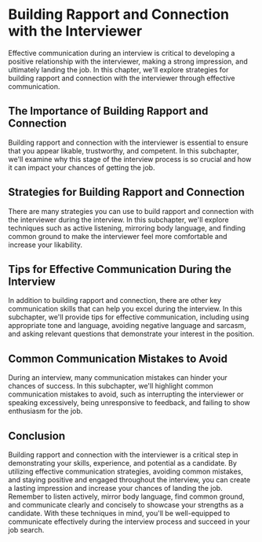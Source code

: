 Building Rapport and Connection with the Interviewer
===============================================================================================================

Effective communication during an interview is critical to developing a positive relationship with the interviewer, making a strong impression, and ultimately landing the job. In this chapter, we'll explore strategies for building rapport and connection with the interviewer through effective communication.

The Importance of Building Rapport and Connection
-------------------------------------------------

Building rapport and connection with the interviewer is essential to ensure that you appear likable, trustworthy, and competent. In this subchapter, we'll examine why this stage of the interview process is so crucial and how it can impact your chances of getting the job.

Strategies for Building Rapport and Connection
----------------------------------------------

There are many strategies you can use to build rapport and connection with the interviewer during the interview. In this subchapter, we'll explore techniques such as active listening, mirroring body language, and finding common ground to make the interviewer feel more comfortable and increase your likability.

Tips for Effective Communication During the Interview
-----------------------------------------------------

In addition to building rapport and connection, there are other key communication skills that can help you excel during the interview. In this subchapter, we'll provide tips for effective communication, including using appropriate tone and language, avoiding negative language and sarcasm, and asking relevant questions that demonstrate your interest in the position.

Common Communication Mistakes to Avoid
--------------------------------------

During an interview, many communication mistakes can hinder your chances of success. In this subchapter, we'll highlight common communication mistakes to avoid, such as interrupting the interviewer or speaking excessively, being unresponsive to feedback, and failing to show enthusiasm for the job.

Conclusion
----------

Building rapport and connection with the interviewer is a critical step in demonstrating your skills, experience, and potential as a candidate. By utilizing effective communication strategies, avoiding common mistakes, and staying positive and engaged throughout the interview, you can create a lasting impression and increase your chances of landing the job. Remember to listen actively, mirror body language, find common ground, and communicate clearly and concisely to showcase your strengths as a candidate. With these techniques in mind, you'll be well-equipped to communicate effectively during the interview process and succeed in your job search.
